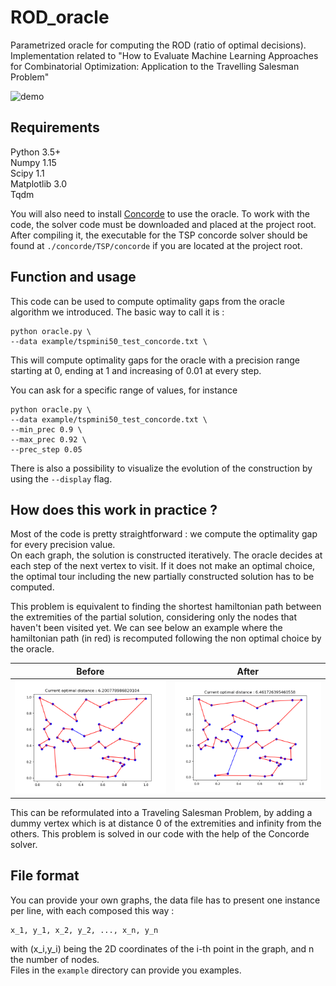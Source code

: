 # ROD_oracle
Parametrized oracle for computing the ROD (ratio of optimal decisions). Implementation related to "How to Evaluate Machine Learning Approaches for Combinatorial Optimization: Application to the Travelling Salesman Problem"

![demo](other/construction.gif)

## Requirements
Python 3.5+  
Numpy 1.15  
Scipy 1.1  
Matplotlib 3.0  
Tqdm

You will also need to install [Concorde](http://www.math.uwaterloo.ca/tsp/concorde.html) to use the oracle. To work with the code, the solver code must be downloaded and placed at the project root. After compiling it, the executable for the TSP concorde solver should be found at `./concorde/TSP/concorde` if you are located at the project root.

## Function and usage

This code can be used to compute optimality gaps from the oracle algorithm we introduced. The basic way to call it is :
```
python oracle.py \
--data example/tspmini50_test_concorde.txt \
```
This will compute optimality gaps for the oracle with a precision range starting at 0, ending at 1 and increasing of 0.01 at every step.

You can ask for a specific range of values, for instance

```
python oracle.py \
--data example/tspmini50_test_concorde.txt \
--min_prec 0.9 \
--max_prec 0.92 \
--prec_step 0.05
```

There is also a possibility to visualize the evolution of the construction by using the `--display` flag.

## How does this work in practice ?

Most of the code is pretty straightforward : we compute the optimality gap for every precision value.  
On each graph, the solution is constructed iteratively. The oracle decides at each step of the next vertex to visit. If it does not make an optimal choice, the optimal tour including the new partially constructed solution has to be computed.  

This problem is equivalent to finding the shortest hamiltonian path between the extremities of the partial solution, considering only the nodes that haven't been visited yet. We can see below an example where the hamiltonian path (in red) is recomputed following the non optimal choice by the oracle.  

Before             |  After
:-------------------------:|:-------------------------:
![](./other/tsp_before.png)  |  ![](./other/tsp_after.png)

This can be reformulated into a Traveling Salesman Problem, by adding a dummy vertex which is at distance 0 of the extremities and infinity from the others. This problem is solved in our code with the help of the Concorde solver.  

## File format

You can provide your own graphs, the data file has to present one instance per line, with each composed this way :
```
x_1, y_1, x_2, y_2, ..., x_n, y_n
```
with (x_i,y_i) being the 2D coordinates of the i-th point in the graph, and n the number of nodes.  
Files in the `example` directory can provide you examples.